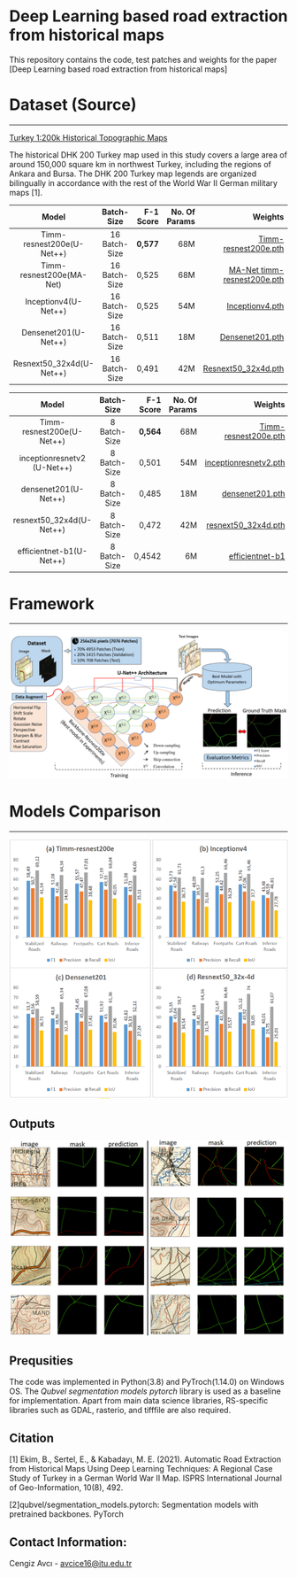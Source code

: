 # Deep Learning based road extraction from historical maps 
This repository contains the code, test patches and weights for the paper [Deep Learning based road extraction from historical maps]

# Dataset (Source)
---------------------
[Turkey 1:200k Historical Topographic Maps](https://urbanoccupations.ku.edu.tr/historical-road-types-for-turkey-1940s/)

The historical DHK 200 Turkey map used in this study covers a large area of around
150,000 square km in northwest Turkey, including the regions of Ankara and Bursa.
The DHK 200 Turkey map legends are organized bilingually in accordance with the rest of the World War II German military
maps [1].

| Model              | Batch-Size | F-1 Score | No. Of Params |  Weights | 
|:--------------------------:|:------------------:|-------------------------:|-------------------------:|-------------------------:|
|Timm-resnest200e(U-Net++)   | 16 Batch-Size      | **0,577**   |      68M      | [Timm-resnest200e.pth](https://drive.google.com/drive/folders/146HRDz-075PTf-pyUQO-1ZrU4X1UQ5L2)                                 
|Timm-resnest200e(MA-Net)                         | 16 Batch-Size                 | 0,525      |       68M          | [MA-Net timm-resnest200e.pth](https://drive.google.com/drive/folders/146HRDz-075PTf-pyUQO-1ZrU4X1UQ5L2) 
|Inceptionv4(U-Net++)                          | 16 Batch-Size                 | 0,525         |      54M        | [Inceptionv4.pth](https://drive.google.com/drive/folders/146HRDz-075PTf-pyUQO-1ZrU4X1UQ5L2)                
|Densenet201(U-Net++)                          | 16 Batch-Size                 | 0,511       |      18M         | [Densenet201.pth](https://drive.google.com/drive/folders/146HRDz-075PTf-pyUQO-1ZrU4X1UQ5L2)
|Resnext50_32x4d(U-Net++)                          | 16 Batch-Size                | 0,491      |      42M          | [Resnext50_32x4d.pth](https://drive.google.com/drive/u/0/folders/1zQfCouyg3uVd76KNzYpbvrFJ4DGfUPdp)



| Model              | Batch-Size | F-1 Score | No. Of Params  | Weights | 
|:--------------------------:|:------------------:|-------------------------:|-------------------------:|-------------------------:|
|Timm-resnest200e(U-Net++)   | 8 Batch-Size      | **0,564**   |      68M      | [Timm-resnest200e.pth](https://drive.google.com/drive/folders/146HRDz-075PTf-pyUQO-1ZrU4X1UQ5L2)                                 
|inceptionresnetv2  (U-Net++)                        | 8 Batch-Size                 | 0,501      |       54M          | [inceptionresnetv2.pth](https://drive.google.com/drive/folders/146HRDz-075PTf-pyUQO-1ZrU4X1UQ5L2) 
|densenet201(U-Net++)                          | 8 Batch-Size                 | 0,485         |      18M        | [densenet201.pth](https://drive.google.com/drive/folders/146HRDz-075PTf-pyUQO-1ZrU4X1UQ5L2)                
|resnext50_32x4d(U-Net++)                          | 8 Batch-Size                 | 0,472     |      42M         | [resnext50_32x4d.pth](https://drive.google.com/drive/folders/146HRDz-075PTf-pyUQO-1ZrU4X1UQ5L2)
|    efficientnet-b1(U-Net++)                          | 8 Batch-Size                | 0,4542      |      6M          | [efficientnet-b1](https://drive.google.com/drive/u/0/folders/1zQfCouyg3uVd76KNzYpbvrFJ4DGfUPdp)

# Framework
---------------------
![alt text](figures/framework.png)


# Models Comparison
---------------------
![alt text](figures/comparison.png)

Outputs
---------------------
![alt text](figures/resnest200e.png)




Prequsities
---------------------

The code was implemented in Python(3.8) and PyTroch(1.14.0) on Windows OS. The *Qubvel segmentation models pytorch* library is used as a baseline for implementation. 
Apart from main data science libraries, RS-specific libraries such as GDAL, rasterio, and tifffile are also required.

Citation
---------------------

[1] Ekim, B., Sertel, E., & Kabadayı, M. E. (2021). Automatic Road Extraction from Historical Maps Using Deep Learning Techniques: A Regional Case Study of Turkey in a German World War II Map. ISPRS International Journal of Geo-Information, 10(8), 492.

[2]qubvel/segmentation_models.pytorch: Segmentation models with pretrained backbones. PyTorch

Contact Information:
--------------------
Cengiz Avcı - avcice16@itu.edu.tr 
